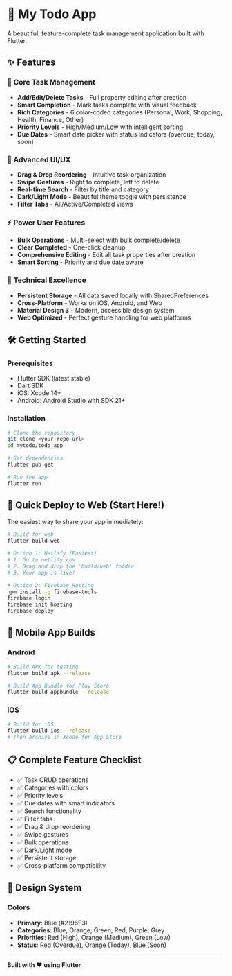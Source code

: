 # 📝 My Todo App

A beautiful, feature-complete task management application built with Flutter.

## ✨ Features

### 📱 Core Task Management
- **Add/Edit/Delete Tasks** - Full property editing after creation
- **Smart Completion** - Mark tasks complete with visual feedback
- **Rich Categories** - 6 color-coded categories (Personal, Work, Shopping, Health, Finance, Other)
- **Priority Levels** - High/Medium/Low with intelligent sorting
- **Due Dates** - Smart date picker with status indicators (overdue, today, soon)

### 🎨 Advanced UI/UX
- **Drag & Drop Reordering** - Intuitive task organization
- **Swipe Gestures** - Right to complete, left to delete
- **Real-time Search** - Filter by title and category
- **Dark/Light Mode** - Beautiful theme toggle with persistence
- **Filter Tabs** - All/Active/Completed views

### ⚡ Power User Features
- **Bulk Operations** - Multi-select with bulk complete/delete
- **Clear Completed** - One-click cleanup
- **Comprehensive Editing** - Edit all task properties after creation
- **Smart Sorting** - Priority and due date aware

### 💾 Technical Excellence
- **Persistent Storage** - All data saved locally with SharedPreferences
- **Cross-Platform** - Works on iOS, Android, and Web
- **Material Design 3** - Modern, accessible design system
- **Web Optimized** - Perfect gesture handling for web platforms

## 🛠️ Getting Started

### Prerequisites
- Flutter SDK (latest stable)
- Dart SDK
- iOS: Xcode 14+ 
- Android: Android Studio with SDK 21+

### Installation
```bash
# Clone the repository
git clone <your-repo-url>
cd mytodo/todo_app

# Get dependencies
flutter pub get

# Run the app
flutter run
```

## 🚀 Quick Deploy to Web (Start Here!)

The easiest way to share your app immediately:

```bash
# Build for web
flutter build web

# Option 1: Netlify (Easiest)
# 1. Go to netlify.com
# 2. Drag and drop the 'build/web' folder
# 3. Your app is live!

# Option 2: Firebase Hosting
npm install -g firebase-tools
firebase login
firebase init hosting
firebase deploy
```

## 📱 Mobile App Builds

### Android
```bash
# Build APK for testing
flutter build apk --release

# Build App Bundle for Play Store
flutter build appbundle --release
```

### iOS
```bash
# Build for iOS
flutter build ios --release
# Then archive in Xcode for App Store
```

## 📋 Complete Feature Checklist

- ✅ Task CRUD operations
- ✅ Categories with colors
- ✅ Priority levels
- ✅ Due dates with smart indicators
- ✅ Search functionality
- ✅ Filter tabs
- ✅ Drag & drop reordering
- ✅ Swipe gestures
- ✅ Bulk operations
- ✅ Dark/Light mode
- ✅ Persistent storage
- ✅ Cross-platform compatibility

## 🎨 Design System

### Colors
- **Primary**: Blue (#2196F3)
- **Categories**: Blue, Orange, Green, Red, Purple, Grey
- **Priorities**: Red (High), Orange (Medium), Green (Low)
- **Status**: Red (Overdue), Orange (Today), Blue (Soon)

---

**Built with ❤️ using Flutter** 